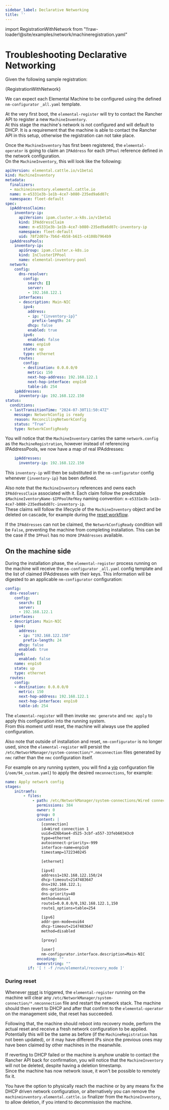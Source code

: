 ```yaml
---
sidebar_label: Declarative Networking
title: ''
---
```


<head>
  <link rel="canonical" href="https://elemental.docs.rancher.com/troubleshooting-network"/>
</head>

import RegistrationWithNetwork from "!!raw-loader!@site/examples/network/machineregistration.yaml"

# Troubleshooting Declarative Networking

Given the following sample registration:  

<CodeBlock language="yaml" title="example MachineRegistration using Declarative Networking" showLineNumbers>{RegistrationWithNetwork}</CodeBlock>

We can expect each Elemental Machine to be configured using the defined `nm-configurator` `_all.yaml` template.  

At the very first boot, the `elemental-register` will try to contact the Rancher API to register a new `MachineInventory`.  
At this stage the machine's network is not configured and will default to DHCP. It is a requirement that the machine is able to contact the Rancher API in this setup, otherwise the registration can not take place.  

Once the `MachineInventory` has first been registered, the `elemental-operator` is going to claim an `IPAddress` for each `IPPool` reference defined in the network configuration.  
On the `MachineInventory`, this will look like the following:  

```yaml
apiVersion: elemental.cattle.io/v1beta1
kind: MachineInventory
metadata:
  finalizers:
  - machineinventory.elemental.cattle.io
  name: m-e5331e3b-1e1b-4ce7-b080-235ed9a6d07c
  namespace: fleet-default
spec:
  ipAddressClaims:
    inventory-ip:
      apiVersion: ipam.cluster.x-k8s.io/v1beta1
      kind: IPAddressClaim
      name: m-e5331e3b-1e1b-4ce7-b080-235ed9a6d07c-inventory-ip
      namespace: fleet-default
      uid: 78f2d07a-7b6d-4b58-b615-c4108b7964b9
  ipAddressPools:
    inventory-ip:
      apiGroup: ipam.cluster.x-k8s.io
      kind: InClusterIPPool
      name: elemental-inventory-pool
  network:
    config:
      dns-resolver:
        config:
          search: []
          server:
          - 192.168.122.1
      interfaces:
      - description: Main-NIC
        ipv4:
          address:
          - ip: "{inventory-ip}"
            prefix-length: 24
          dhcp: false
          enabled: true
        ipv6:
          enabled: false
        name: enp1s0
        state: up
        type: ethernet
      routes:
        config:
        - destination: 0.0.0.0/0
          metric: 150
          next-hop-address: 192.168.122.1
          next-hop-interface: enp1s0
          table-id: 254
    ipAddresses:
      inventory-ip: 192.168.122.150
status:
  conditions:
  - lastTransitionTime: "2024-07-30T11:50:47Z"
    message: NetworkConfig is ready
    reason: ReconcilingNetworkConfig
    status: "True"
    type: NetworkConfigReady
```

You will notice that the `MachineInventory` carries the same `network.config` as the `MachineRegistration`, however instead of referencing IPAddressPools, we now have a map of real IPAddresses:  

```yaml
    ipAddresses:
      inventory-ip: 192.168.122.150
```

This `inventory-ip` will then be substituted in the `nm-configurator` config whenever `{inventory-ip}` has been defined.  

Also note that the `MachineInventory` references and owns each `IPAddressClaim` associated with it. Each claim follow the predictable `$MachineIventoryName-$IPPoolRefKey` naming convention: `m-e5331e3b-1e1b-4ce7-b080-235ed9a6d07c-inventory-ip`.  
These claims will follow the lifecycle of the `MachineInventory` object and be deleted on cascade, for example during the [reset workflow](./reset.md).  

If the `IPAddresses` can not be claimed, the `NetworkConfigReady` condition will be `False`, preventing the machine from completing installation. This can be the case if the `IPPool` has no more `IPAddresses` available.  

## On the machine side

During the installation phase, the `elemental-register` process running on the machine will receive the `nm-configurator` `_all.yaml` config template and the list of claimed IPAddresses with their keys. This information will be digested to an applicable `nm-configurator` configuration:

```yaml
config:
  dns-resolver:
    config:
      search: []
      server:
      - 192.168.122.1
  interfaces:
  - description: Main-NIC
    ipv4:
      address:
      - ip: "192.168.122.150"
        prefix-length: 24
      dhcp: false
      enabled: true
    ipv6:
      enabled: false
    name: enp1s0
    state: up
    type: ethernet
  routes:
    config:
    - destination: 0.0.0.0/0
      metric: 150
      next-hop-address: 192.168.122.1
      next-hop-interface: enp1s0
      table-id: 254
```

The `elemental-register` will then invoke `nmc generate` and `nmc apply` to apply this configuration into the running system.  
From this moment until reset, the machine will always use the applied configuration.  

Also note that outside of installation and reset, `nm-configurator` is no longer used, since the `elemental-register` will persist the `/etc/NetworkManager/system-connection/*.nmconnection` files generated by `nmc` rather than the `nmc` configuration itself.  

For example on any running system, you will find a [yip](https://github.com/rancher/yip) configuration file (`/oem/94_custom.yaml`) to apply the desired `nmconnections`, for example:  

```yaml
name: Apply network config
stages:
    initramfs:
        - files:
            - path: /etc/NetworkManager/system-connections/Wired connection 1.nmconnection
              permissions: 384
              owner: 0
              group: 0
              content: |
                [connection]
                id=Wired connection 1
                uuid=d26b4ae4-d525-3cbf-a557-33feb60343c0
                type=ethernet
                autoconnect-priority=-999
                interface-name=enp1s0
                timestamp=1722340245

                [ethernet]

                [ipv4]
                address1=192.168.122.150/24
                dhcp-timeout=2147483647
                dns=192.168.122.1;
                dns-options=
                dns-priority=40
                method=manual
                route1=0.0.0.0/0,192.168.122.1,150
                route1_options=table=254

                [ipv6]
                addr-gen-mode=eui64
                dhcp-timeout=2147483647
                method=disabled

                [proxy]

                [user]
                nm-configurator.interface.description=Main-NIC
              encoding: ""
              ownerstring: ""
          if: '[ ! -f /run/elemental/recovery_mode ]'
```

### During reset

Whenever [reset](./reset.md) is triggered, the `elemental-register` running on the machine will clear any `/etc/NetworkManager/system-connection/*.nmconnection` file and restart the network stack. The machine should then revert to DHCP and after that confirm to the `elemental-operator` on the management side, that reset has succeeded.  

Following that, the machine should reboot into recovery mode, perform the actual reset and receive a fresh network configuration to be applied. Potentially this will be the same as before (if the `MachineRegistration` has not been updated), or it may have different IPs since the previous ones may have been claimed by other machines in the meanwhile.  

If reverting to DHCP failed or the machine is anyhow unable to contact the Rancher API back for confirmation, you will notice that the `MachineInventory` will not be deleted, despite having a deletion timestamp.  
Since the machine has now network issue, it won't be possible to remotely fix it.  

You have the option to physically reach the machine or by any means fix the DHCP driven network configuration, or alternatively you can remove the `machineinventory.elemental.cattle.io` finalizer from the `MachineInventory`, to allow deletion, if you intend to decommission the machine.  
